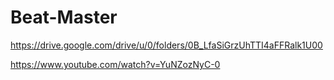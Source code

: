 # Beat-Master
https://drive.google.com/drive/u/0/folders/0B_LfaSiGrzUhTTI4aFFRalk1U00

https://www.youtube.com/watch?v=YuNZozNyC-0
